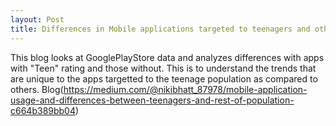 ```yaml
---
layout: Post
title: Differences in Mobile applications targeted to teenagers and others
---
```


This blog looks at GooglePlayStore data and analyzes differences with apps with "Teen" rating and those without. This is to understand the trends that are unique to the apps targetted to the teenage population as compared to others. Blog(https://medium.com/@nikibhatt_87978/mobile-application-usage-and-differences-between-teenagers-and-rest-of-population-c664b389bb04)
